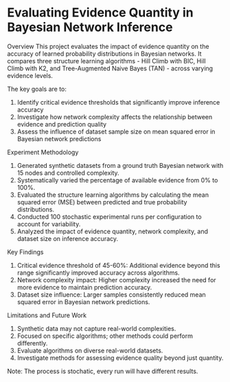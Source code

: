 # Evaluating Evidence Quantity in Bayesian Network Inference

Overview
This project evaluates the impact of evidence quantity on the accuracy of learned probability distributions in Bayesian networks. It compares three structure learning algorithms - Hill Climb with BIC, Hill Climb with K2, and Tree-Augmented Naive Bayes (TAN) - across varying evidence levels.

The key goals are to:
   1. Identify critical evidence thresholds that significantly improve inference accuracy
   2. Investigate how network complexity affects the relationship between evidence and prediction quality
   3. Assess the influence of dataset sample size on mean squared error in Bayesian network predictions

Experiment Methodology
   1. Generated synthetic datasets from a ground truth Bayesian network with 15 nodes and controlled complexity.
   2. Systematically varied the percentage of available evidence from 0% to 100%.
   3. Evaluated the structure learning algorithms by calculating the mean squared error (MSE) between predicted and true probability distributions.
   4. Conducted 100 stochastic experimental runs per configuration to account for variability.
   5. Analyzed the impact of evidence quantity, network complexity, and dataset size on inference accuracy.
      
Key Findings
   1. Critical evidence threshold of 45-60%: Additional evidence beyond this range significantly improved accuracy across algorithms.
   2. Network complexity impact: Higher complexity increased the need for more evidence to maintain prediction accuracy.
   3. Dataset size influence: Larger samples consistently reduced mean squared error in Bayesian network predictions.

Limitations and Future Work
   1. Synthetic data may not capture real-world complexities.
   2. Focused on specific algorithms; other methods could perform differently.
   3. Evaluate algorithms on diverse real-world datasets.
   4. Investigate methods for assessing evidence quality beyond just quantity.


Note: The process is stochatic, every run will have different results.
